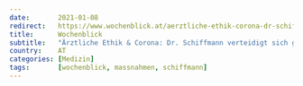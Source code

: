 ```yaml
---
date:       2021-01-08
redirect:   https://www.wochenblick.at/aerztliche-ethik-corona-dr-schiffmann-verteidigt-sich-gegen-behoerden/
title:      Wochenblick
subtitle:   "Ärztliche Ethik & Corona: Dr. Schiffmann verteidigt sich gegen Behörden"
country:    AT
categories: [Medizin]
tags:       [wochenblick, massnahmen, schiffmann]
---
```

